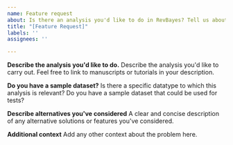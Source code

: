 ```yaml
---
name: Feature request
about: Is there an analysis you'd like to do in RevBayes? Tell us about it.
title: "[Feature Request]"
labels: ''
assignees: ''

---
```


**Describe the analysis you'd like to do.**
Describe the analysis you'd like to carry out. Feel free to link to manuscripts or tutorials in your description.

**Do you have a sample dataset?**
Is there a specific datatype to which this analysis is relevant? Do you have a sample dataset that could be used for tests?

**Describe alternatives you've considered**
A clear and concise description of any alternative solutions or features you've considered.

**Additional context**
Add any other context about the problem here.
